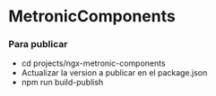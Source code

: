 # MetronicComponents

### Para publicar

* cd projects/ngx-metronic-components
* Actualizar la version a publicar en el package.json
* npm run build-publish
